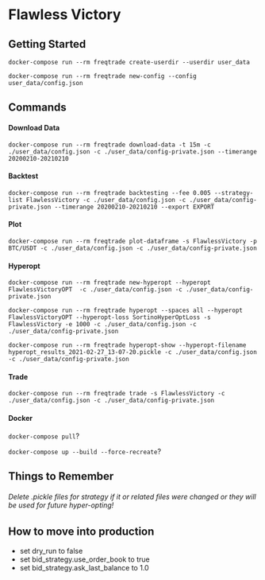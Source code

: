 # Flawless Victory

## Getting Started

```docker-compose run --rm freqtrade create-userdir --userdir user_data```

```docker-compose run --rm freqtrade new-config --config user_data/config.json```

## Commands

#### Download Data
```docker-compose run --rm freqtrade download-data -t 15m -c ./user_data/config.json -c ./user_data/config-private.json --timerange 20200210-20210210```

#### Backtest
```docker-compose run --rm freqtrade backtesting --fee 0.005 --strategy-list FlawlessVictory -c ./user_data/config.json -c ./user_data/config-private.json --timerange 20200210-20210210 --export EXPORT```

#### Plot
```docker-compose run --rm freqtrade plot-dataframe -s FlawlessVictory -p BTC/USDT -c ./user_data/config.json -c ./user_data/config-private.json```

#### Hyperopt
```docker-compose run --rm freqtrade new-hyperopt --hyperopt FlawlessVictoryOPT  -c ./user_data/config.json -c ./user_data/config-private.json```

```docker-compose run --rm freqtrade hyperopt --spaces all --hyperopt FlawlessVictoryOPT --hyperopt-loss SortinoHyperOptLoss -s FlawlessVictory -e 1000 -c ./user_data/config.json -c ./user_data/config-private.json```

```docker-compose run --rm freqtrade hyperopt-show --hyperopt-filename hyperopt_results_2021-02-27_13-07-20.pickle -c ./user_data/config.json -c ./user_data/config-private.json ```

#### Trade
```docker-compose run --rm freqtrade trade -s FlawlessVictory -c ./user_data/config.json -c ./user_data/config-private.json```

#### Docker
```docker-compose pull```?

```docker-compose up --build --force-recreate```?

## Things to Remember

###### Delete .pickle files for strategy if it or related files were changed or they will be used for future hyper-opting!

## How to move into production

- set dry_run to false
- set bid_strategy.use_order_book to true
- set bid_strategy.ask_last_balance to 1.0


